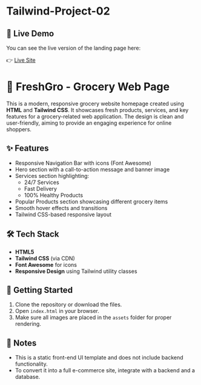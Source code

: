 # Tailwind-Project-02

## 🚀 Live Demo

You can see the live version of the landing page here:

👉 [Live Site](https://sheefaaa.github.io/Tailwind-Project-02/)


# 🥦 FreshGro - Grocery Web Page

This is a modern, responsive grocery website homepage created using **HTML** and **Tailwind CSS**. It showcases fresh products, services, and key features for a grocery-related web application. The design is clean and user-friendly, aiming to provide an engaging experience for online shoppers.

## ✨ Features

- Responsive Navigation Bar with icons (Font Awesome)
- Hero section with a call-to-action message and banner image
- Services section highlighting:
  - 24/7 Services
  - Fast Delivery
  - 100% Healthy Products
- Popular Products section showcasing different grocery items
- Smooth hover effects and transitions
- Tailwind CSS-based responsive layout

## 🛠️ Tech Stack

- **HTML5**
- **Tailwind CSS** (via CDN)
- **Font Awesome** for icons
- **Responsive Design** using Tailwind utility classes

## 🚀 Getting Started

1. Clone the repository or download the files.
2. Open `index.html` in your browser.
3. Make sure all images are placed in the `assets` folder for proper rendering.

## 📌 Notes

- This is a static front-end UI template and does not include backend functionality.
- To convert it into a full e-commerce site, integrate with a backend and a database.
